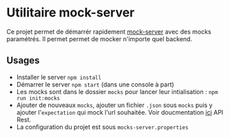 # Utilitaire mock-server
Ce projet permet de démarrér rapidement [mock-server](http://www.mock-server.com/) avec des mocks paramétrés.
Il permet permet de mocker n'importe quel backend.

## Usages

* Installer le server `npm install`
* Démarrer le server `npm start` (dans une console à part)
* Les mocks sont dans le dossier `mocks` pour lancer leur intialisation : `npm run init:mocks`
* Ajouter de nouveaux `mocks`, ajouter un fichier `.json` sous `mocks` puis y ajouter l'`expectation` qui mock l'url souhaitée. Voir doucmentation [ici](http://www.mock-server.com/mock_server/creating_expectations.html) API Rest. 
* La configuration du projet est sous `mocks-server.properties`